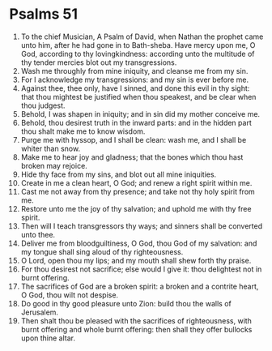 ﻿# Psalms  51
1. To the chief Musician, A Psalm of David, when Nathan the prophet came unto him, after he had gone in to Bath-sheba. Have mercy upon me, O God, according to thy lovingkindness: according unto the multitude of thy tender mercies blot out my transgressions. 
2. Wash me throughly from mine iniquity, and cleanse me from my sin. 
3. For I acknowledge my transgressions: and my sin is ever before me. 
4. Against thee, thee only, have I sinned, and done this evil in thy sight: that thou mightest be justified when thou speakest, and be clear when thou judgest. 
5. Behold, I was shapen in iniquity; and in sin did my mother conceive me. 
6. Behold, thou desirest truth in the inward parts: and in the hidden part thou shalt make me to know wisdom. 
7. Purge me with hyssop, and I shall be clean: wash me, and I shall be whiter than snow. 
8. Make me to hear joy and gladness; that the bones which thou hast broken may rejoice. 
9. Hide thy face from my sins, and blot out all mine iniquities. 
10. Create in me a clean heart, O God; and renew a right spirit within me. 
11. Cast me not away from thy presence; and take not thy holy spirit from me. 
12. Restore unto me the joy of thy salvation; and uphold me with thy free spirit. 
13. Then will I teach transgressors thy ways; and sinners shall be converted unto thee. 
14. Deliver me from bloodguiltiness, O God, thou God of my salvation: and my tongue shall sing aloud of thy righteousness. 
15. O Lord, open thou my lips; and my mouth shall shew forth thy praise. 
16. For thou desirest not sacrifice; else would I give it: thou delightest not in burnt offering. 
17. The sacrifices of God are a broken spirit: a broken and a contrite heart, O God, thou wilt not despise. 
18. Do good in thy good pleasure unto Zion: build thou the walls of Jerusalem. 
19. Then shalt thou be pleased with the sacrifices of righteousness, with burnt offering and whole burnt offering: then shall they offer bullocks upon thine altar. 
